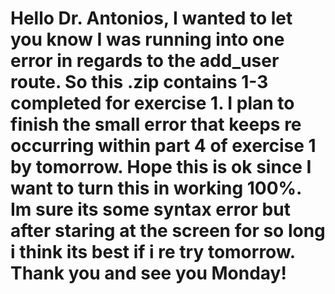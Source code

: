 # Hello Dr. Antonios, I wanted to let you know I was running into one error in regards to the add_user route.  So this .zip contains 1-3 completed for exercise 1.  I plan to finish the small error that keeps re occurring within part 4 of exercise 1 by tomorrow.  Hope this is ok since I want to turn this in working 100%.  Im sure its some syntax error but after staring at the screen for so long i think its best if i re try tomorrow.  Thank you and see you Monday!

